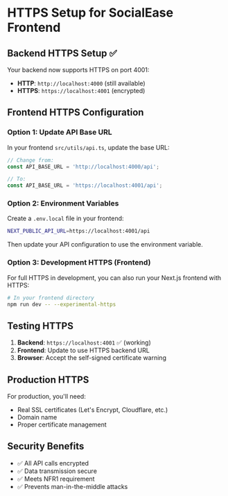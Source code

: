 # HTTPS Setup for SocialEase Frontend

## Backend HTTPS Setup ✅
Your backend now supports HTTPS on port 4001:
- **HTTP**: `http://localhost:4000` (still available)
- **HTTPS**: `https://localhost:4001` (encrypted)

## Frontend HTTPS Configuration

### Option 1: Update API Base URL
In your frontend `src/utils/api.ts`, update the base URL:

```typescript
// Change from:
const API_BASE_URL = 'http://localhost:4000/api';

// To:
const API_BASE_URL = 'https://localhost:4001/api';
```

### Option 2: Environment Variables
Create a `.env.local` file in your frontend:

```bash
NEXT_PUBLIC_API_URL=https://localhost:4001/api
```

Then update your API configuration to use the environment variable.

### Option 3: Development HTTPS (Frontend)
For full HTTPS in development, you can also run your Next.js frontend with HTTPS:

```bash
# In your frontend directory
npm run dev -- --experimental-https
```

## Testing HTTPS
1. **Backend**: `https://localhost:4001` ✅ (working)
2. **Frontend**: Update to use HTTPS backend URL
3. **Browser**: Accept the self-signed certificate warning

## Production HTTPS
For production, you'll need:
- Real SSL certificates (Let's Encrypt, Cloudflare, etc.)
- Domain name
- Proper certificate management

## Security Benefits
- ✅ All API calls encrypted
- ✅ Data transmission secure
- ✅ Meets NFR1 requirement
- ✅ Prevents man-in-the-middle attacks

